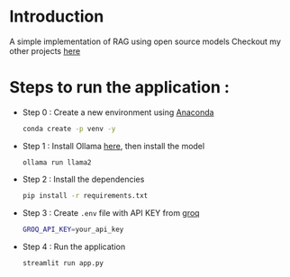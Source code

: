 # Introduction
A simple implementation of RAG using open source models
Checkout my other projects [here](https://rohitkf.dev)

# Steps to run the application :
- Step 0 : Create a new environment using [Anaconda](https://www.anaconda.com/download)
    ```Bash
    conda create -p venv -y
    ```

- Step 1 : Install Ollama [here](https://ollama.com/), then install the model
    ```
    ollama run llama2
    ```
- Step 2 : Install the dependencies
    ```Bash
    pip install -r requirements.txt
    ```
- Step 3 : Create `.env` file with API KEY from [groq](https://console.groq.com/keys)
    ```Bash
    GROQ_API_KEY=your_api_key
    ```
- Step 4 : Run the application
    ```Bash
    streamlit run app.py
    ```
